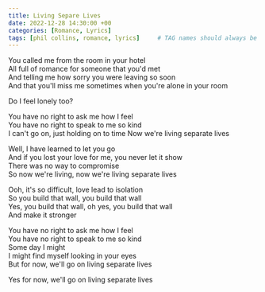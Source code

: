 ```yaml
---
title: Living Separe Lives
date: 2022-12-28 14:30:00 +00
categories: [Romance, Lyrics]
tags: [phil collins, romance, lyrics]     # TAG names should always be lowercase
---
```


You called me from the room in your hotel   
All full of romance for someone that you'd met  
And telling me how sorry you were leaving so soon  
And that you'll miss me sometimes when you're alone in your room  

Do I feel lonely too?

You have no right to ask me how I feel  
You have no right to speak to me so kind  
I can't go on, just holding on to time
Now we're living separate lives  

Well, I have learned to let you go  
And if you lost your love for me, you never let it show  
There was no way to compromise  
So now we're living, now we're living separate lives  

Ooh, it's so difficult, love lead to isolation  
So you build that wall, you build that wall  
Yes, you build that wall, oh yes, you build that wall  
And make it stronger

You have no right to ask me how I feel  
You have no right to speak to me so kind  
Some day I might  
I might find myself looking in your eyes  
But for now, we'll go on living separate lives  

Yes for now, we'll go on living separate lives
